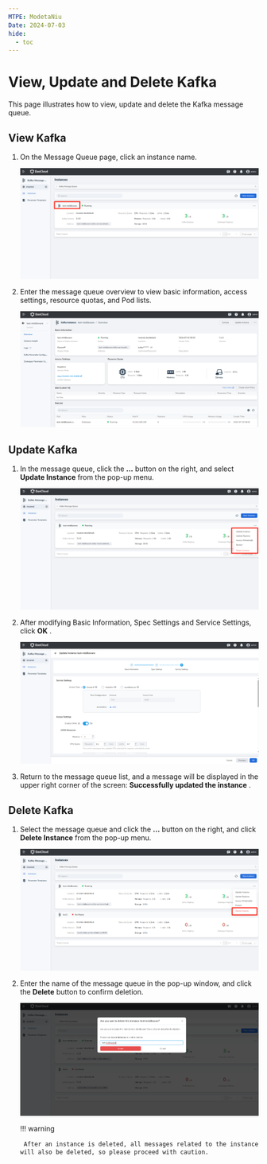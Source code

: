 ```yaml
---
MTPE: ModetaNiu
Date: 2024-07-03
hide:
  - toc
---
```


# View, Update and Delete Kafka

This page illustrates how to view, update and delete the Kafka message queue.

## View Kafka

1. On the Message Queue page, click an instance name.

    ![Click a name](../images/insight.png)

2. Enter the message queue overview to view basic information, access settings, resource quotas, and Pod lists.

    ![View information](../images/view02.png)

## Update Kafka

1. In the message queue, click the __...__ button on the right, and select __Update Instance__ from the pop-up menu.

    ![Update instance](../images/instance-update_delete.png)

2. After modifying Basic Information, Spec Settings and Service Settings, click __OK__ .

    ![Settings](../images/update04.png)

3. Return to the message queue list, and a message will be displayed in the upper right corner of the screen: __Successfully updated the instance__ .

## Delete Kafka

1. Select the message queue and click the __...__ button on the right, and click __Delete Instance__ from the pop-up menu.

    ![Click the botton](../images/delete01.png)

2. Enter the name of the message queue in the pop-up window, and click the __Delete__ button to confirm deletion.

    ![Delete](../images/delete02.png)

    !!! warning

        After an instance is deleted, all messages related to the instance will also be deleted, so please proceed with caution.




